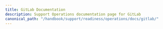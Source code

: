 ```yaml
---
title: GitLab Documentation
description: Support Operations documentation page for GitLab
canonical_path: "/handbook/support/readiness/operations/docs/gitlab/"
---
```


